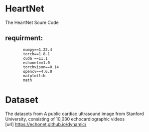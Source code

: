 # HeartNet
The HeartNet Soure Code    


## requirment:  
            numpy==1.22.4  
            torch==1.8.1  
            cuda ==11.1 
            echonet==1.0 
            torchvison==0.14  
            opencv==4.6.0  
            matplotlib
            math
            
             
            
# Dataset

The datasets from A public cardiac ultrasound image from Stanford University, consisting of 10,030 echocardiographic videos  
[url] https://echonet.github.io/dynamic/


            
